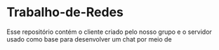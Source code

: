 # Trabalho-de-Redes

Esse repositório contém o cliente criado pelo nosso grupo e o servidor usado como base para desenvolver um chat por meio de
